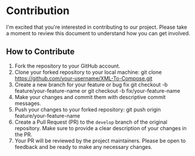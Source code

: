 # Contribution

I'm excited that you're interested in contributing to our project. Please take a moment to review this document to understand how you can get involved.

## How to Contribute

1. Fork the repository to your GitHub account.
2. Clone your forked repository to your local machine:
   git clone https://github.com/your-username/XML-To-Compose.git
3. Create a new branch for your feature or bug fix
  git checkout -b feature/your-feature-name 
  or
  git checkout -b fix/your-feature-name
4. Make your changes and commit them with descriptive commit messages.
5. Push your changes to your forked repository:
  git push origin feature/your-feature-name
6. Create a Pull Request (PR) to the `develop` branch of the original repository. Make sure to provide a clear description of your changes in the PR.
7. Your PR will be reviewed by the project maintainers. Please be open to feedback and be ready to make any necessary changes.
